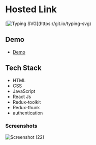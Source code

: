 # Hosted Link
[![Typing SVG](https://readme-typing-svg.demolab.com?font=Fira+Code&pause=1000&color=F7701A&random=false&width=435&lines=Hi!+Guys++%F0%9F%91%8B;This+is+my+spotify+clone+Project.)](https://git.io/typing-svg)


## Demo
- [Demo](https://spotfy-cl0ne.netlify.ap)

## Tech Stack
- HTML
- CSS
- JavaScript
- React Js
- Redux-toolkit
- Redux-thunk
- authentication


### Screenshots
![Screenshot (22)](https://github.com/PriyajitMaity/projects/assets/134254753/5788dc28-052f-4a97-8b32-f233ff483cec)


